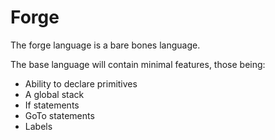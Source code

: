 # Forge
The forge language is a bare bones language.

The base language will contain minimal features, those being:
 - Ability to declare primitives
 - A global stack
 - If statements
 - GoTo statements
 - Labels

